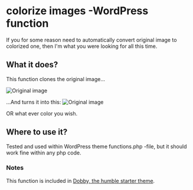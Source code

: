# colorize images -WordPress function
If you for some reason need to automatically convert original image to colorized one, then I'm what you were looking for all this time.

## What it does?
This function clones the original image...

![Original image](https://github.com/svirmasalo/colorize-images-wordpress-snippet/images/last-rays.jpg)

...And turns it into this:
![Original image](https://github.com/svirmasalo/colorize-images-wordpress-snippet/images/last-rays_colorized.jpg)

OR what ever color you wish.

## Where to use it?
Tested and used within WordPress theme functions.php -file, but it should work fine within any php code.

### Notes
This function is included in [Dobby, the humble starter theme](https://github.com/svirmasalo/Dobby).